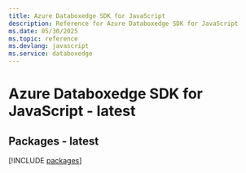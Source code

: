 ```yaml
---
title: Azure Databoxedge SDK for JavaScript
description: Reference for Azure Databoxedge SDK for JavaScript
ms.date: 05/30/2025
ms.topic: reference
ms.devlang: javascript
ms.service: databoxedge
---
```

# Azure Databoxedge SDK for JavaScript - latest
## Packages - latest
[!INCLUDE [packages](databoxedge-index.md)]